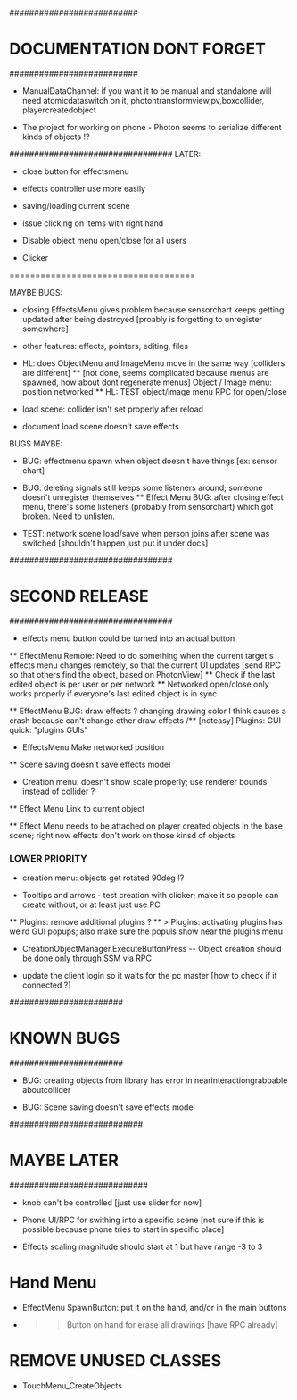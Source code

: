 

##########################
# DOCUMENTATION DONT FORGET
##########################

* ManualDataChannel: if you want it to be manual and standalone will need atomicdataswitch on it, photontransformview,pv,boxcollider, playercreatedobject

* The project for working on phone - Photon seems to serialize different kinds of objects !? 


#################################
LATER:
- close button for effectsmenu
- effects controller use more easily
- saving/loading current scene
- issue clicking on items with right hand
- Disable object menu open/close for all users

- Clicker


====================================





MAYBE BUGS:

* closing EffectsMenu gives problem because sensorchart keeps getting updated after being destroyed [proably is forgetting to unregister somewhere]

- other features: effects, pointers, editing, files

* HL: does ObjectMenu and ImageMenu move in the same way [colliders are different]
** [not done, seems complicated because menus are spawned, how about dont regenerate menus] Object / Image menu: position networked
** HL: TEST object/image menu RPC for open/close 

* load scene: collider isn't set properly after reload
* document load scene doesn't save effects


BUGS MAYBE:
* BUG: effectmenu spawn when object doesn't have things [ex: sensor chart]
* BUG: deleting signals still keeps some listeners around; someone doesn't unregister themselves
	** Effect Menu BUG: after closing effect menu, there's some listeners (probably from sensorchart) which got broken. Need to unlisten.

* TEST: network scene load/save when person joins after scene was switched [shouldn't happen just put it under docs]


#################################
# SECOND RELEASE
#################################


* effects menu button could be turned into an actual button

** EffectMenu Remote: Need to do something when the current target's effects menu changes remotely, so that the current UI updates [send RPC so that others find the object, based on PhotonView]
	** Check if the last edited object is per user or per network
	** Networked open/close only works properly if everyone's last edited object is in sync

** EffectMenu BUG: draw effects ? changing drawing color I think causes a crash because can't change other draw effects
/** [noteasy] Plugins: GUI quick: "plugins GUIs"

* EffectsMenu Make networked position

** Scene saving doesn't save effects model

* Creation menu: doesn't show scale properly; use renderer bounds instead of collider ?


** Effect Menu Link to current object


** Effect Menu needs to be attached on player created objects in the base scene; right now effects don't work on those kinsd of objects

### LOWER PRIORITY

* creation menu: objects get rotated 90deg !?


* Tooltips and arrows - test creation with clicker; make it so people can create without, or at least just use PC

** Plugins: remove additional plugins ?
** > Plugins: activating plugins has weird GUI popups; also make sure the populs show near the plugins menu


* CreationObjectManager.ExecuteButtonPress -- Object creation should be done only through SSM via RPC 

* update the client login so it waits for the pc master [how to check if it connected ?]



#######################
# KNOWN BUGS
#######################

* BUG: creating objects from library has error in nearinteractiongrabbable aboutcollider

* BUG: Scene saving doesn't save effects model


###########################
# MAYBE LATER
############################

* knob can't be controlled [just use slider for now]


* Phone UI/RPC for swithing into a specific scene [not sure if this is possible because phone tries to start in specific place]

* Effects scaling magnitude should start at 1 but have range -3 to 3


# Hand Menu
* EffectMenu SpawnButton: put it on the hand, and/or in the main buttons
* >> Button on hand for erase all drawings [have RPC already]



# REMOVE UNUSED CLASSES
* TouchMenu_CreateObjects

